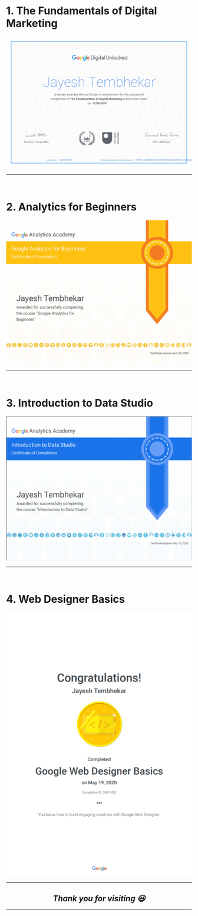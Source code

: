 # 1. **The Fundamentals of Digital Marketing**

![Google Digital Marketing](Google_Digital_Marketing.jpg "Certificate of Achievement")

---

<br>

# 2. **Analytics for Beginners**

![Google Analytics for Beginners](Google_Analytics.jpg "Certificate of Completion")

---

<br>

# 3. **Introduction to Data Studio**

![Google Introduction to Data Studio](Introduction%20to%20Data%20Studio.png "Certificate of Completion")

---

<br>

# 4. **Web Designer Basics**

<div align="center">

<img src="./Google%20Web%20Designer%20Basics.png" title="completion badge" />

</div>

---

<div align="center">
<h2> <i>Thank you for visiting 😃</i> </h2>
</div>

---